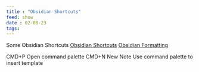 ```yaml
---
title : "Obsidian Shortcuts"
feed: show
date : 02-08-23
tags:
---
```

Some Obsidian Shortcuts
[Obsidian Shortcuts](https://defkey.com/obsidian-shortcuts)
[Obsidian Formatting](https://rossgriffin.com/tutorials/obsidian-basics-guide/)

CMD+P Open command palette
CMD+N New Note
Use command palette to insert template